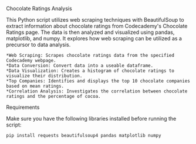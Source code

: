 Chocolate Ratings Analysis

This Python script utilizes web scraping techniques with BeautifulSoup to extract information about chocolate ratings from Codecademy's Chocolate Ratings page. The data is then analyzed and visualized using pandas, matplotlib, and numpy.
It explores how web scraping can be utilized as a precursor to data analysis.

    *Web Scraping: Scrapes chocolate ratings data from the specified Codecademy webpage.
    *Data Conversion: Convert data into a useable dataframe.
    *Data Visualization: Creates a histogram of chocolate ratings to visualize their distribution.
    *Top Companies: Identifies and displays the top 10 chocolate companies based on mean ratings.
    *Correlation Analysis: Investigates the correlation between chocolate ratings and the percentage of cocoa.

Requirements

Make sure you have the following libraries installed before running the script:

`pip install requests beautifulsoup4 pandas matplotlib numpy`
